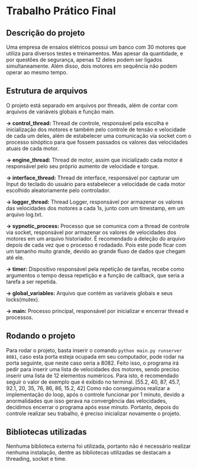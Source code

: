 # Trabalho Prático Final

## Descrição do projeto
Uma empresa de ensaios elétricos possui um banco com 30 motores que utiliza para diversos
testes e treinamentos. Mas apesar da quantidade, e por questões de segurança, apenas 12 deles
podem ser ligados simultaneamente. Além disso, dois motores em sequência não podem operar
ao mesmo tempo.

## Estrutura de arquivos
O projeto está separado em arquivos por threads, além de contar com arquivos de variáveis globais
e função main.

**-> control_thread:**
Thread de controle, responsável pela escolha e inicialização dos motores e também pelo controle de tensão
e velocidade de cada um deles, além de estabelecer uma comunicação via socket com o processo sinóptico
para que fossem passados os valores das velocidades atuais de cada motor.

**-> engine_thread:**
Thread de motor, assim que inicializado cada motor é responsável pelo seu próprio aumento de velocidade
e torque.

**-> interface_thread:**
Thread de interface, responsável por capturar um Input do teclado do usuário para estabelecer a velocidade
de cada motor escolhido aleatoriamente pelo controlador.

**-> logger_thread:**
Thread Logger, responsável por armazenar os valores das velocidades dos motores a cada 1s, junto com um timestamp,
em um arquivo log.txt.

**-> sypnotic_process:**
Processo que se comunica com a thread de controle via socket, responsável por armazenar os valores de velocidades dos
motores em um arquivo historiador. É recomendado a deleção do arquivo depois de cada vez que o processo é rodadado. Pois este
pode ficar com um tamanho muito grande, devido ao grande fluxo de dados que chegam até ele.

**-> timer:**
Dispositivo responsável pela repetição de tarefas, recebe como argumentos o tempo dessa repetição e a função de callback,
que seria a tarefa a ser repetida.

**-> global_variables:**
Arquivo que contém as variáveis globais e seus locks(mutex).

**-> main:**
Processo principal, responsável por inicializar e encerrar thread e processos.

## Rodando o projeto
Para rodar o projeto, basta inserir o comando `python main.py runserver 8081`, caso
esta porta esteja ocupada em seu computador, pode rodar na porta seguinte, que neste 
caso seria a 8082.
Feito isso, o programa irá pedir para inserir uma lista de velocidades dos motores, sendo preciso inserir uma lista de 12
elementos numéricos. Para isto, é recomendado seguir o valor de exemplo que é exibido no terminal.
[55.2, 40, 87, 45.7, 92.1, 20, 35, 76, 86, 86, 15.2, 42]
Como não conseguimos realizar a implementação do loop, após o controle funcionar por 1 minuto, devido a anormalidades que isso gerava na convergência das velocidades,
decidimos encerrar o programa após esse minuto. Portanto, depois do controle realizar seu trabalho, é preciso inicializar novamente o projeto.

## Bibliotecas utilizadas
Nenhuma biblioteca externa foi utilizada, portanto não é necessário realizar nenhuma instalação, dentre as bibliotecas utilizadas
se destacam a threading, socket e time.

